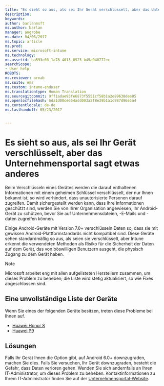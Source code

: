 ```yaml
---
title: "Es sieht so aus, als sei Ihr Gerät verschlüsselt, aber das Unternehmensportal sagt etwas anderes"
description: 
keywords: 
author: barlanmsft
ms.author: barlan
manager: angrobe
ms.date: 04/06/2017
ms.topic: article
ms.prod: 
ms.service: microsoft-intune
ms.technology: 
ms.assetid: ba593c08-1a78-4013-8525-b45a948772ec
searchScope:
- User help
ROBOTS: 
ms.reviewer: arnab
ms.suite: ems
ms.custom: intune-enduser
ms.translationtype: Human Translation
ms.sourcegitcommit: 9ff1adae93fe6873f5551cf58b1a2e89638dee85
ms.openlocfilehash: 6da1d00ce654add003a2f8e39b1a1c987d96e5a4
ms.contentlocale: de-de
ms.lasthandoff: 05/23/2017


---
```



# <a name="your-android-device-seems-to-be-encrypted-but-company-portal-says-otherwise"></a>Es sieht so aus, als sei Ihr Gerät verschlüsselt, aber das Unternehmensportal sagt etwas anderes

Beim Verschlüsseln eines Gerätes werden die darauf enthaltenen Informationen mit einem geheimen Schlüssel verschlüsselt, der nur Ihnen bekannt ist; so wird verhindert, dass unautorisierte Personen darauf zugreifen. Damit sichergestellt werden kann, dass Ihre Informationen geschützt sind, werden Sie von Ihrer Organisation angewiesen, Ihr Android-Gerät zu schützen, bevor Sie auf Unternehmensdateien, -E-Mails und -daten zugreifen können.

Einige Android-Geräte mit Version 7.0+ verschlüsseln Daten so, dass sie mit gewissen Android-Plattformstandards nicht kompatibel sind. Diese Geräte sehen standardmäßig so aus, als seien sie verschlüsselt, aber Intune erkennt die verwendeten Methoden als Risiko für die Sicherheit der Daten auf dem Gerät, das von böswilligen Benutzern ausgeht, die physisch Zugang zu dem Gerät haben.

> [!Note]
> Microsoft arbeitet eng mit allen aufgelisteten Herstellern zusammen, um dieses Problem zu beheben; die Liste wird stetig aktualisiert, so wie Fixes abgeschlossen sind.

## <a name="an-incomplete-list-of-devices"></a>Eine unvollständige Liste der Geräte

Wenn Sie eines der folgenden Geräte besitzen, treten diese Probleme bei Ihnen auf.

- [Huawei Honor 8](http://consumer.huawei.com/en/support/mobile-phones/honor8_en-sup.htm)
- [Huawei P9](http://consumer.huawei.com/mobile-phones/p9/index.html)

## <a name="solutions"></a>Lösungen

Falls Ihr Gerät Ihnen die Option gibt, auf Android 6.0+ downzugraden, machen Sie dies. Falls Sie versuchen, Ihr Gerät downzugraden, besteht die Gefahr, dass Daten verloren gehen. Wenden Sie sich andernfalls an Ihren IT-Administrator, um dieses Problem zu beheben. Kontaktinformationen zu Ihrem IT-Administrator finden Sie auf der [Unternehmensportal-Website](http://portal.manage.microsoft.com).

